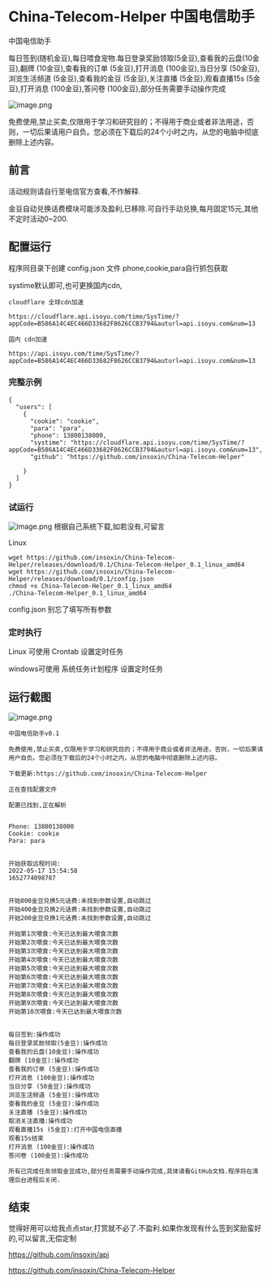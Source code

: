 # China-Telecom-Helper 中国电信助手
中国电信助手

每日签到(随机金豆),每日喂食宠物.每日登录奖励领取(5金豆),查看我的云盘(10金豆),翻牌 (10金豆),查看我的订单 (5金豆),打开消息 (100金豆),当日分享 (50金豆),浏览生活频道 (5金豆),查看我的金豆 (5金豆),关注直播 (5金豆),观看直播15s (5金豆),打开消息 (100金豆),答问卷 (100金豆),部分任务需要手动操作完成


![image.png](https://pic.rmb.bdstatic.com/bjh/7367f58ef56656fac3c1ed462e658bb9.png)


免费使用,禁止买卖,仅限用于学习和研究目的；不得用于商业或者非法用途，否则，一切后果请用户自负。您必须在下载后的24个小时之内，从您的电脑中彻底删除上述内容。

## 前言


活动规则请自行至电信官方查看,不作解释.

金豆自动兑换话费模块可能涉及盈利,已移除.可自行手动兑换,每月固定15元,其他不定时活动0~200.



## 配置运行

程序同目录下创建 config.json 文件 
phone,cookie,para自行抓包获取

systime默认即可,也可更换国内cdn,

```
cloudflare 全球cdn加速  

https://cloudflare.api.isoyu.com/time/SysTime/?appCode=B586A14C4EC466D33682F8626CCB3794&auturl=api.isoyu.com&num=13

国内 cdn加速

https://api.isoyu.com/time/SysTime/?appCode=B586A14C4EC466D33682F8626CCB3794&auturl=api.isoyu.com&num=13
```

### 完整示例

```
{
  "users": [
    {
      "cookie": "cookie",
      "para": "para",
      "phone": 13800138000,
      "systime": "https://cloudflare.api.isoyu.com/time/SysTime/?appCode=B586A14C4EC466D33682F8626CCB3794&auturl=api.isoyu.com&num=13",
      "github": "https://github.com/insoxin/China-Telecom-Helper"

    }
  ]
}
```
### 试运行
![image.png](https://pic.rmb.bdstatic.com/bjh/b9f518e9d5ebe4671652700106623c78.png)
根据自己系统下载,如若没有,可留言


Linux 
```
wget https://github.com/insoxin/China-Telecom-Helper/releases/download/0.1/China-Telecom-Helper_0.1_linux_amd64
wget https://github.com/insoxin/China-Telecom-Helper/releases/download/0.1/config.json
chmod +x China-Telecom-Helper_0.1_linux_amd64
./China-Telecom-Helper_0.1_linux_amd64
```
config.json 别忘了填写所有参数

### 定时执行
Linux 可使用 Crontab 设置定时任务

windows可使用 系统任务计划程序 设置定时任务


## 运行截图


![image.png](https://pic.rmb.bdstatic.com/bjh/7367f58ef56656fac3c1ed462e658bb9.png)

```
中国电信助手v0.1

免费使用,禁止买卖,仅限用于学习和研究目的；不得用于商业或者非法用途，否则，一切后果请用户自负。您必须在下载后的24个小时之内，从您的电脑中彻底删除上述内容。

下载更新:https://github.com/insoxin/China-Telecom-Helper

正在查找配置文件

配置已找到,正在解析


Phone: 13800138000
Cookie: cookie
Para: para


开始获取远程时间:
2022-05-17 15:54:58
1652774098787


开始800金豆兑换5元话费:未找到参数设置,自动跳过
开始400金豆兑换2元话费:未找到参数设置,自动跳过
开始200金豆兑换1元话费:未找到参数设置,自动跳过

开始第1次喂食:今天已达到最大喂食次数
开始第2次喂食:今天已达到最大喂食次数
开始第3次喂食:今天已达到最大喂食次数
开始第4次喂食:今天已达到最大喂食次数
开始第5次喂食:今天已达到最大喂食次数
开始第6次喂食:今天已达到最大喂食次数
开始第7次喂食:今天已达到最大喂食次数
开始第8次喂食:今天已达到最大喂食次数
开始第9次喂食:今天已达到最大喂食次数
开始第10次喂食:今天已达到最大喂食次数


每日签到:操作成功
每日登录奖励领取(5金豆):操作成功
查看我的云盘(10金豆):操作成功
翻牌 (10金豆):操作成功
查看我的订单 (5金豆):操作成功
打开消息 (100金豆):操作成功
当日分享 (50金豆):操作成功
浏览生活频道 (5金豆):操作成功
查看我的金豆 (5金豆):操作成功
关注直播 (5金豆):操作成功
取消关注直播:操作成功
观看直播15s (5金豆):打开中国电信直播
观看15s结束
打开消息 (100金豆):操作成功
答问卷 (100金豆):操作成功

所有已完成任务领取金豆成功,部分任务需要手动操作完成,具体请看GitHub文档.程序将在清理后台进程后关闭.

```
## 结束

觉得好用可以给我点点star,打赏就不必了.不盈利.如果你发现有什么签到奖励蛮好的,可以留言,无偿定制

https://github.com/insoxin/api

https://github.com/insoxin/China-Telecom-Helper
